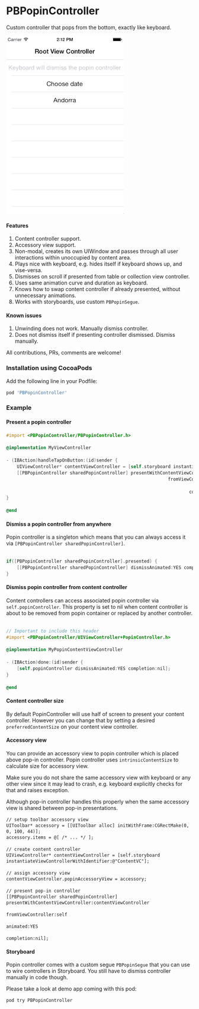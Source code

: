 # PBPopinController

Custom controller that pops from the bottom, exactly like keyboard.

![GIF Image](https://raw.githubusercontent.com/pronebird/PBPopinController/master/README%20Images/PopinController.gif)

#### Features

1. Content controller support.
2. Accessory view support.
3. Non-modal, creates its own UIWindow and passes through all user interactions within unoccupied by content area.
4. Plays nice with keyboard, e.g. hides itself if keyboard shows up, and vise-versa.
5. Dismisses on scroll if presented from table or collection view controller.
6. Uses same animation curve and duration as keyboard.
7. Knows how to swap content controller if already presented, without unnecessary animations.
8. Works with storyboards, use custom `PBPopinSegue`.

#### Known issues

1. Unwinding does not work. Manually dismiss controller.
2. Does not dismiss itself if presenting controller dismissed. Dismiss manually.

All contributions, PRs, comments are welcome!

### Installation using CocoaPods

Add the following line in your Podfile:

```ruby
pod 'PBPopinController'
```

### Example

#### Present a popin controller

```objective-c
#import <PBPopinController/PBPopinController.h>

@implementation MyViewController

- (IBAction)handleTapOnButton:(id)sender {
    UIViewController* contentViewController = [self.storyboard instantiateViewControllerWithIdentifier:@"ContentVC"];
    [[PBPopinController sharedPopinController] presentWithContentViewController:contentViewController
                                                             fromViewController:self
                                                                       animated:YES
                                                                     completion:nil];
}

@end

```

#### Dismiss a popin controller from anywhere

Popin controller is a singleton which means that you can always access it via `[PBPopinController sharedPopinController]`.

```objective-c

if([PBPopinController sharedPopinController].presented) {
    [[PBPopinController sharedPopinController] dismissAnimated:YES completion:nil];
}

```

#### Dismiss popin controller from content controller

Content controllers can access associated popin controller via `self.popinController`. This property is set to nil when content controller is about to be removed from popin container or replaced by another controller.

```objective-c

// Important to include this header
#import <PBPopinController/UIViewController+PopinController.h>

@implementation MyPopinContentViewController

- (IBAction)done:(id)sender {
    [self.popinController dismissAnimated:YES completion:nil];
}

@end

```

#### Content controller size

By default PopinController will use half of screen to present your content controller. However you can change that by setting a desired `preferredContentSize` on your content view controller.

#### Accessory view

You can provide an accessory view to popin controller which is placed above pop-in controller. Popin controller uses `intrinsicContentSize` to calculate size for accessory view.

Make sure you do not share the same accessory view with keyboard or any other view since it may lead to crash, e.g. keyboard explicitly checks for that and raises exception.

Although pop-in controller handles this properly when the same accessory view is shared between pop-in presentations.

```objc
// setup toolbar accessory view
UIToolbar* accessory = [[UIToolbar alloc] initWithFrame:CGRectMake(0, 0, 100, 44)];
accessory.items = @[ /* ... */ ];

// create content controller
UIViewController* contentViewController = [self.storyboard instantiateViewControllerWithIdentifier:@"ContentVC"];

// assign accessory view
contentViewController.popinAccessoryView = accessory;

// present pop-in controller
[[PBPopinController sharedPopinController] presentWithContentViewController:contentViewController
                                                         fromViewController:self
                                                                   animated:YES
                                                                 completion:nil];
```

#### Storyboard

Popin controller comes with a custom segue `PBPopinSegue` that you can use to wire controllers in Storyboard. You still have to dismiss controller manually in code though.

Please take a look at demo app coming with this pod:

```bash
pod try PBPopinController
```
